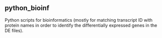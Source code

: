 ##  python_bioinf

Python scripts for bioinformatics (mostly for matching transcript ID with protein names 
in order to identify the differentially expressed genes in the DE files). 
